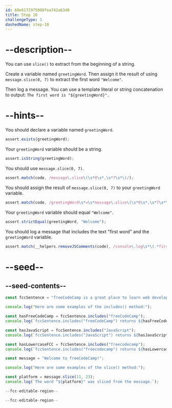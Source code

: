 ```yaml
---
id: 68e6172975008fea742a63d0
title: Step 10
challengeType: 1
dashedName: step-10
---
```


# --description--

You can use `slice()` to extract from the beginning of a string.

Create a variable named `greetingWord`. Then assign it the result of using `message.slice(0, 7)` to extract the first word `"Welcome"`.

Then log a message. You can use a template literal or string concatenation to output: `The first word is "${greetingWord}".`

# --hints--

You should declare a variable named `greetingWord`.

```js
assert.exists(greetingWord);
```

Your `greetingWord` variable should be a string.

```js
assert.isString(greetingWord);
```

You should use `message.slice(0, 7)`.

```js
assert.match(code, /message\.slice\(\s*0\s*,\s*7\s*\)/);
```

You should assign the result of `message.slice(0, 7)` to your `greetingWord` variable.

```js
assert.match(code, /greetingWord\s*=\s*message\.slice\(\s*0\s*,\s*7\s*\)/);
```

Your `greetingWord` variable should equal `"Welcome"`.

```js
assert.strictEqual(greetingWord, "Welcome");
```

You should log a message that includes the text "first word" and the `greetingWord` variable.

```js
assert.match(__helpers.removeJSComments(code), /console\.log\s*\(.*first word.*greetingWord.*\)/);
```

# --seed--

## --seed-contents--

```js
const fccSentence = "freeCodeCamp is a great place to learn web development.";

console.log("Here are some examples of the includes() method:");

const hasFreeCodeCamp = fccSentence.includes("freeCodeCamp");
console.log(`fccSentence.includes("freeCodeCamp") returns ${hasFreeCodeCamp} because the word "freeCodeCamp" is in the sentence.`);

const hasJavaScript = fccSentence.includes("JavaScript");
console.log(`fccSentence.includes("JavaScript") returns ${hasJavaScript} because the word "JavaScript" is not in the sentence.`);

const hasLowercaseFCC = fccSentence.includes("freecodecamp");
console.log(`fccSentence.includes("freecodecamp") returns ${hasLowercaseFCC} because includes is case-sensitive.`);

const message = "Welcome to freeCodeCamp!";

console.log("Here are some examples of the slice() method:");

const platform = message.slice(11, 23);
console.log(`The word "${platform}" was sliced from the message.`);

--fcc-editable-region--

--fcc-editable-region--
```
